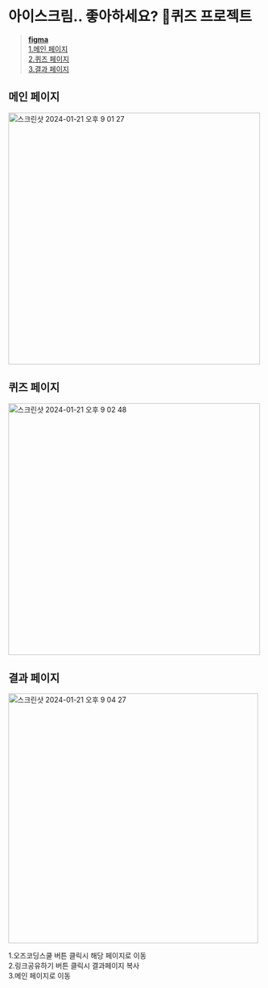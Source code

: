 # 아이스크림.. 좋아하세요? 🍦퀴즈 프로젝트

> **[figma](https://www.figma.com/file/Wy7M6n4wwFtjEQhte8cuM4/Untitled?type=whiteboard&node-id=0%3A1&t=VvAgguWL4EB1jv4N-1)**   
> [1.메인 페이지](#메인-페이지)   
> [2.퀴즈 페이지](#퀴즈-페이지)   
> [3.결과 페이지](#결과-페이지)   

## 메인 페이지
<img width="500" alt="스크린샷 2024-01-21 오후 9 01 27" src="https://github.com/burgerk98/oz_-miniproject/assets/121841669/70c118b5-44bc-4fb1-a1e1-43987d473fe2">

## 퀴즈 페이지
<img width="500" alt="스크린샷 2024-01-21 오후 9 02 48" src="https://github.com/burgerk98/oz_-miniproject/assets/121841669/7f539b30-5164-42a3-9e00-d50b86509fd7">

## 결과 페이지
<img width="496" alt="스크린샷 2024-01-21 오후 9 04 27" src="https://github.com/burgerk98/oz_-miniproject/assets/121841669/79df2d9b-f531-4b85-8935-03e3eaf676bc">   

1.오즈코딩스쿨 버튼 클릭시 해당 페이지로 이동   
2.링크공유하기 버튼 클릭시 결과페이지 복사   
3.메인 페이지로 이동   
